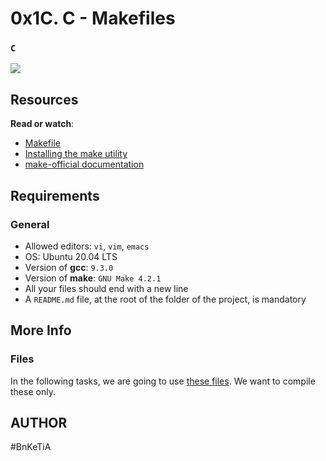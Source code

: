 # 0x1C. C - Makefiles
### `C`

![](https://s3.amazonaws.com/intranet-projects-files/holbertonschool-low_level_programming/273/giphy-2.gif)
## Resources
**Read or watch**:

* [Makefile](https://www3.nd.edu/~zxu2/acms60212-40212/Makefile.pdf)
* [Installing the make utility](https://www.geeksforgeeks.org/how-to-install-make-on-ubuntu/)
* [make-official documentation](https://www.gnu.org/software/make/manual/html_node/)

## Requirements
### General
* Allowed editors: `vi`, `vim`, `emacs`
* OS: Ubuntu 20.04 LTS
* Version of **gcc**: `9.3.0`
* Version of **make**: `GNU Make 4.2.1`
* All your files should end with a new line
* A `README.md` file, at the root of the folder of the project, is mandatory

## More Info
### Files
In the following tasks, we are going to use [these files](https://github.com/holbertonschool/0x1B.c). We want to compile these only.

## AUTHOR
#BnKeTiA
